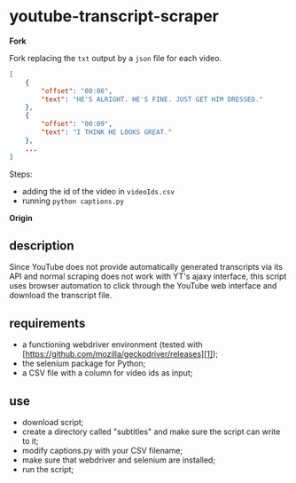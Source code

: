# youtube-transcript-scraper

**Fork**

Fork replacing the `txt` output by a `json` file for each video.

```json
[
    {
        "offset": "00:06", 
        "text": "HE'S ALRIGHT. HE'S FINE. JUST GET HIM DRESSED."
    }, 
    {
        "offset": "00:09", 
        "text": "I THINK HE LOOKS GREAT."
    },
    ...
]
```

Steps:
- adding the id of the video in `videoIds.csv`
- running `python captions.py`

**Origin**

## description
Since YouTube does not provide automatically generated transcripts via its API and normal scraping does not work with YT's ajaxy interface, this script uses browser automation to click through the YouTube web interface and download the transcript file.

## requirements
* a functioning webdriver environment (tested with [https://github.com/mozilla/geckodriver/releases][1]);
* the selenium package for Python;
* a CSV file with a column for video ids as input;

## use
* download script;
* create a directory called "subtitles" and make sure the script can write to it;
* modify captions.py with your CSV filename;
* make sure that webdriver and selenium are installed;
* run the script;

[1]:	https://github.com/mozilla/geckodriver/releases